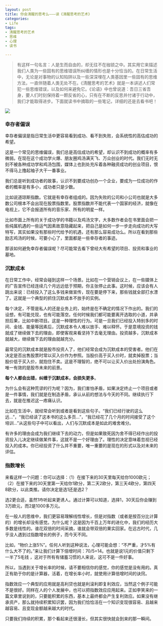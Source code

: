 ```yaml
---
layout: post
title: 你会清醒的思考么———读《清醒思考的艺术》
categories:
- Life
tags:
- 清醒思考的艺术
- 思维
- 心理
- 读书

---
```


> 有这样一句名言：人是生而自由的，却无往不在枷锁之中。其实用它来描述我们人类为一些固有的思维错误所纠缠的情形也是十分恰当的。在日常生活中，无论是对事物的认知陷阱以及一些深深埋在人类基因里一些固有的思维方法，一直伴随着人类无处不在。《清醒思考的艺术》就是一本讲述人们常犯一些思维错误，以及如何来避免它。《论语》中也曾说道：吾日三省吾身，要人们时刻保持着一颗反省的心，只有在不断的反思并付诸于行动中，我们才能取得进步。下面就读书中摘取的一些笔记，详细的还是去看书吧！

![](https://ws4.sinaimg.cn/large/006tKfTcgy1frwkl8ou0sj30rs0f3n0o.jpg)

### 幸存者偏误

幸存者偏误是指日常生活中更容易看到成功、看不到失败，会系统性的高估成功的希望。

这是一个常见的思维偏误，我们总是高估成功的希望，却认识不到成功的概率有多微弱。在现在这个成功学火爆、朋友圈鸡汤满天飞、万众创业的时代。我们无时无刻不被各种成功学和鸡汤包围，媒体上也到处充斥着各种融资成功的创业项目，恨不得马上撸起袖子大干一番事业。

我们总是听到成功者的故事，认识不到要成功创办一个企业，要成为一位成功的作者的概率是有多小，成功者只是少数。

比如说道琼斯指数。它就是有幸存者组成的。因为失败的公司和小公司也就是大多数公司根本不会出现在股票指数里。股票指数并不能代表一个国家的经济，就像在电视上，它不会报道所有的音乐家、所有的明星一样。

比如市面上所有的关于成功学的书籍以及鸡汤文字，大多数作者会在书里面会把一些纯属机遇的一些运气因素故意隐藏起来，把自己是如何一步一步走向成功的大写特写，其实如果没有那些时代给予的机遇，还有那么容易成功么。所以在看到那些励志鸡汤的时候，可要小心了，里面都是一些幸存者的事迹。

那该如何避免幸存者偏误呢？尽可能常去看下曾经大有希望的项目、投资和事业的墓地。

### 沉默成本

在日常工作中，经常会碰到这样一个场景。比如在一个营销会议上，在一些媒体上的广告宣传已经连续几个月远远低于预期，你主张停止此事。这时候，应该会有人跳出来说：已经投入了这么多钱来做宣传，现在要是停下来，那些钱就全部打水漂了。这就是一个典型的抓住沉默成本不放手的实例。

每个决定，不管是私人的还是业务上的，始终是在不确定的情况下作出的。我们的设想，有可能兑现，也有可能落空。任何时候我们都可能要离开选取的小道，并承担后果，比如中断项目。这是一种理性的行为。可是一旦我们已经投入特别多的时间、金钱、能量等因素后，沉默成本令人难以放手、难以释怀。于是意境投资的钱就成了继续做下去的理由，即使客观来看坚持下去毫无理由。投资越多，沉默成本就越大，继续做下去的理由就越充分。

最常见的沉默成本就是股市投资人了，他们经常会成为沉默成本的受害者。他们在决定是否出售股票时常以买入价作为参照。当股价高于买入价时，就卖掉股票；当股价低于买入价，就抱住不卖。这是不理智的，绝不可以让买入价出处扮演角色。唯一有效的是股市未来的前景。

**每个人都会出错，纠缠于沉默成本，会损失更多**。

为什么会有这种荒谬的行为呢？因为，我们害怕矛盾，如果决定终止一个项目或者是一件事情，我们就是在制造矛盾，承认从前的想法与今天的不同。继续执行下去，就是在推迟这一疼痛认识。

比如在生活中，就经常会听到或者是看到这些句子。“我们已经行驶的这么远...”，“我已经读了这本书的这么多页...”，“我已经花了几个月的时间接受了这个培训...”从这些句子中可以看出，人们与沉默成本是如此的难舍难分。

有许多的理由会成为我们继续下去的动力，但是如果致死因为舍不得已经作出的投资投入儿决定继续做某件事，这就不是一个好理由了。理性的决定意味着忽视已经投入的成本。你已经投资了什么并不重要，唯一重要的是现在的形式以及对未来的评估。

### 指数增长

来看这样一个问题：你可以选择：（1）在接下来的30天里每天给你1000欧元；（2）在接下来的30天里第一天给你1欧分，第二天2欧分，第三天4欧分，第四天8欧分，以此类推。请你决定是选1还是选2？

选2更合适，虽然1咋听起来更诱人。通过计算可以知道，选择1，30天后你会赚到3万欧元，而2是1000多万元。

在一般人的思维中，我们更容易理解线性增长，但是对指数（或者是按百分比计算的）的增长却没有感觉。为什么呢？这是因为千百上万年的进化中，我们的经历大多数是线性的。谁花双倍的时间采摘，谁就会带双倍的果实回家。在远古时代，几乎没人遇到过指数增长的例子，而今天不同。

比如，“物价上涨5%”。任何人听到这种说法，心理可能会想：“不严重，才5%有什么大不了的。”来让我们计算下倍增时间：70/5=14。也就是说1元的价值只剩下一半了5毛钱 ，这对于所有有储蓄习惯的人来说，这可不是一件好事。

所以，当遇到关于增长率的时候，请不要相信你的感觉，你的感觉是没有用的。真正有助于你的是计算器，活着，在增长率小时，就使用计算倍增时间的诀窍。

指数效应一个典型的应用就是高利贷也就是利滚利即复利效应，当然这个例子可能不是很好。同样在人的个人发展中，也可以把指数效应应用起来。正如李笑来的一篇文章里说到的，只要能积累的东西，基本上最终都会产生复利效应。如果没有继承资产，那么就持续积累知识罢，因为我们恰恰活在一个知识变现很容易、且越来越容易、且变现金额越来越大的时代。

只要我们持续的积累，那个看起来还很漫长，但其实很快就会到来的那一瞬间。




